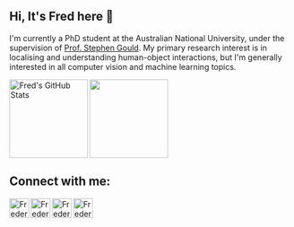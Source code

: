 ## Hi, It's Fred here 👋

I'm currently a PhD student at the Australian National University, under the supervision of [Prof. Stephen Gould](http://users.cecs.anu.edu.au/~sgould/). My primary research interest is in localising and understanding human-object interactions, but I'm generally interested in all computer vision and machine learning topics.

<img align="left" alt="Fred's GitHub Stats" src="https://github-readme-stats.vercel.app/api?username=fredzzhang&show_icons=true&hide_border=true&count_private=true&theme=blue-green&hide=contribs,prs" height="140"/>
<img align="center" src="https://github-readme-stats.vercel.app/api/top-langs/?username=fredzzhang&layout=compact&theme=blue-green" height="140"/>


## Connect with me:

[<img align="left" alt="FredericZhang | YouTube" width="35px" src="https://cdn.jsdelivr.net/npm/simple-icons@v3/icons/youtube.svg" />][youtube]
[<img align="left" alt="FredericZhang | Twitter" width="35px" src="https://cdn.jsdelivr.net/npm/simple-icons@v3/icons/twitter.svg" />][twitter]
[<img align="left" alt="FredericZhang | LinkedIn" width="35px" src="https://cdn.jsdelivr.net/npm/simple-icons@v3/icons/linkedin.svg" />][linkedin]
[<img align="left" alt="FredericZhang | Instagram" width="35px" src="https://cdn.jsdelivr.net/npm/simple-icons@v3/icons/instagram.svg" />][instagram]


[youtube]: https://www.youtube.com/channel/UCTtycgodYPRS6xtZsxJzdug
[twitter]: https://twitter.com/fredzzhang
[linkedin]: https://www.linkedin.com/in/frederic-z-zhang
[instagram]: https://www.instagram.com/fredzzhang/

<!--
**FredericZhang/FredericZhang** is a ✨ _special_ ✨ repository because its `README.md` (this file) appears on your GitHub profile.

Here are some ideas to get you started:

- 🔭 I’m currently working on ...
- 🌱 I’m currently learning ...
- 👯 I’m looking to collaborate on ...
- 🤔 I’m looking for help with ...
- 💬 Ask me about ...
- 📫 How to reach me: ...
- 😄 Pronouns: ...
- ⚡ Fun fact: ...
-->
